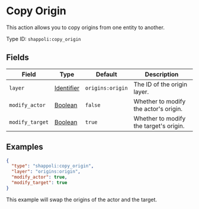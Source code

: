 # Copy Origin

This action allows you to copy origins from one entity to another.

Type ID: `shappoli:copy_origin`

## Fields

Field | Type | Default | Description
------|------|---------|------------
`layer` | [Identifier](https://origins.readthedocs.io/en/latest/types/data_types/identifier/) | `origins:origin` | The ID of the origin layer.
`modify_actor` | [Boolean](https://origins.readthedocs.io/en/latest/types/data_types/boolean/) | `false` | Whether to modify the actor's origin.
`modify_target` | [Boolean](https://origins.readthedocs.io/en/latest/types/data_types/boolean/) | `true` | Whether to modify the target's origin.

## Examples

```json
{
  "type": "shappoli:copy_origin",
  "layer": "origins:origin",
  "modify_actor": true,
  "modify_target": true
}
```

This example will swap the origins of the actor and the target.

